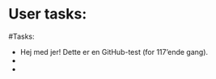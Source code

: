 User tasks:
===========

#Tasks:
 - Hej med jer! Dette er en GitHub-test (for 117’ende gang).
 - 
 - 